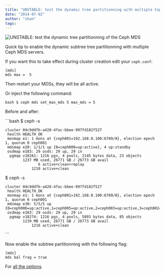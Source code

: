 ```yaml
---
title: "UNSTABLE: test the dynamic tree partitionning with multiple Ceph MDS"
date: "2014-07-02"
author: "shan"
tags: 
---
```


![UNSTABLE: test the dynamic tree partitionning of the Ceph MDS](http://sebastien-han.fr/images/ceph-mds-unstable-dynamic-subtree-partionning.jpg)

Quick tip to enable the dynamic subtree tree partitionning with multiple Ceph MDS servers.

If you want this to take effect during cluster creation edit your `ceph.conf`:

```
[mds]
mds max =  5
```

Then restart your MDSs, they will be all active.

Or inject the following command:

`bash $ ceph mds set_max_mds 5 max_mds = 5`

Before and after:

\`\`\`bash $ ceph -s

```
cluster 04c9ddfb-a420-4fac-bbee-997fd182f527
 health HEALTH_OK
 monmap e1: 1 mons at {ceph001=192.168.0.100:6789/0}, election epoch 1, quorum 0 ceph001
 mdsmap e20: 1/1/1 up {0=ceph006=up:active}, 4 up:standby
 osdmap e103: 29 osds: 29 up, 29 in
  pgmap v18261: 1216 pgs, 4 pools, 2145 bytes data, 23 objects
        1237 MB used, 26771 GB / 26773 GB avail
               6 active+clean+replay
            1210 active+clean
```

$ ceph -s

```
cluster 04c9ddfb-a420-4fac-bbee-997fd182f527
 health HEALTH_OK
 monmap e1: 1 mons at {ceph001=192.168.0.100:6789/0}, election epoch 1, quorum 0 ceph001
 mdsmap e30: 5/5/5 up {0=ceph006=up:active,1=ceph005=up:active,2=ceph003=up:active,3=ceph002=up:active,4=ceph004=up:active}
 osdmap e103: 29 osds: 29 up, 29 in
  pgmap v18274: 1216 pgs, 4 pools, 5893 bytes data, 85 objects
        1239 MB used, 26771 GB / 26773 GB avail
            1216 active+clean
```

\`\`\`

Now enable the subtree partitionning with the following flag:

```
[mds]
mds bal frag = true
```

For [all the options](https://github.com/ceph/ceph/blob/master/src/common/config_opts.h#L320-L344).
